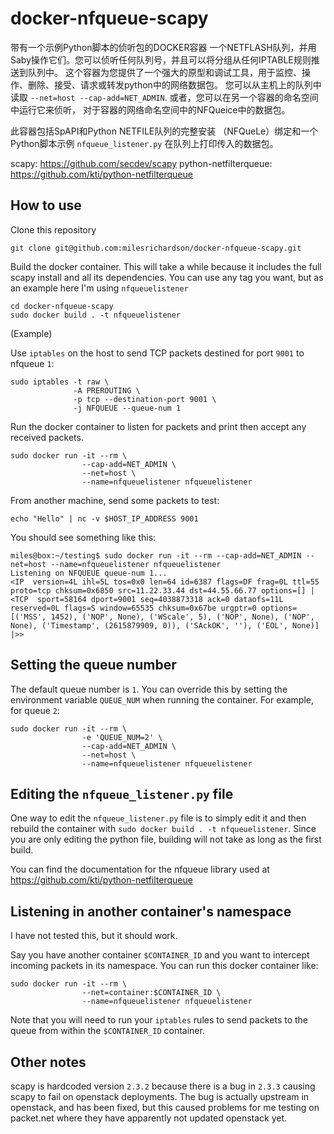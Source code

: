 # docker-nfqueue-scapy

带有一个示例Python脚本的侦听包的DOCKER容器
一个NETFLASH队列，并用Saby操作它们。您可以侦听任何队列号，并且可以将分组从任何IPTABLE规则推送到队列中。
这个容器为您提供了一个强大的原型和调试工具，用于监控、操作、删除、接受、请求或转发python中的网络数据包。
您可以从主机上的队列中读取 `--net=host --cap-add=NET_ADMIN`.
或者，您可以在另一个容器的命名空间中运行它来侦听，
对于容器的网络命名空间中的NFQueice中的数据包。

此容器包括SpAPI和Python NETFILE队列的完整安装
（NFQueLe）绑定和一个Python脚本示例 `nfqueue_listener.py` 在队列上打印传入的数据包。

scapy: https://github.com/secdev/scapy
python-netfilterqueue: https://github.com/kti/python-netfilterqueue

## How to use

Clone this repository

``` shell
git clone git@github.com:milesrichardson/docker-nfqueue-scapy.git
```

Build the docker container. This will take a while because it includes the
full scapy install and all its dependencies. You can use any tag you want, but
as an example here I'm using `nfqueuelistener`

``` shell
cd docker-nfqueue-scapy
sudo docker build . -t nfqueuelistener
```

(Example)

Use `iptables` on the host to send TCP packets destined for port `9001`
to nfqueue `1`:

``` shell
sudo iptables -t raw \
              -A PREROUTING \
              -p tcp --destination-port 9001 \
              -j NFQUEUE --queue-num 1
```

Run the docker container to listen for packets and print then accept any
received packets.

``` shell
sudo docker run -it --rm \
                --cap-add=NET_ADMIN \
                --net=host \
                --name=nfqueuelistener nfqueuelistener
```

From another machine, send some packets to test:

``` shell
echo "Hello" | nc -v $HOST_IP_ADDRESS 9001
```

You should see something like this:

``` shell
miles@box:~/testing$ sudo docker run -it --rm --cap-add=NET_ADMIN --net=host --name=nfqueuelistener nfqueuelistener
Listening on NFQUEUE queue-num 1...
<IP  version=4L ihl=5L tos=0x0 len=64 id=6387 flags=DF frag=0L ttl=55 proto=tcp chksum=0x6850 src=11.22.33.44 dst=44.55.66.77 options=[] |<TCP  sport=58164 dport=9001 seq=4038873318 ack=0 dataofs=11L reserved=0L flags=S window=65535 chksum=0x67be urgptr=0 options=[('MSS', 1452), ('NOP', None), ('WScale', 5), ('NOP', None), ('NOP', None), ('Timestamp', (2615879909, 0)), ('SAckOK', ''), ('EOL', None)] |>>
```

## Setting the queue number

The default queue number is `1`. You can override this by setting the environment variable
`QUEUE_NUM` when running the container. For example, for queue `2`:

``` shell
sudo docker run -it --rm \
                -e 'QUEUE_NUM=2' \
                --cap-add=NET_ADMIN \
                --net=host \
                --name=nfqueuelistener nfqueuelistener
```

## Editing the `nfqueue_listener.py` file

One way to edit the `nfqueue_listener.py` file is to simply edit it and then rebuild
the container with `sudo docker build . -t nfqueuelistener`. Since you are only
editing the python file, building will not take as long as the first build.

You can find the documentation for the nfqueue library used at https://github.com/kti/python-netfilterqueue

## Listening in another container's namespace

I have not tested this, but it should work.

Say you have another container `$CONTAINER_ID` and you want to intercept incoming
packets in its namespace. You can run this docker container like:

``` shell
sudo docker run -it --rm \
                --net=container:$CONTAINER_ID \
                --name=nfqueuelistener nfqueuelistener
```

Note that you will need to run your `iptables` rules to send packets to the queue
from within the `$CONTAINER_ID` container.

## Other notes

scapy is hardcoded version `2.3.2` because there is a bug in `2.3.3` causing
scapy to fail on openstack deployments. The bug is actually upstream in openstack,
and has been fixed, but this caused problems for me testing on packet.net where
they have apparently not updated openstack yet.
